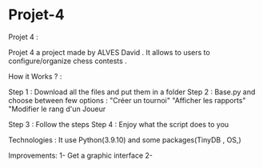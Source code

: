 # Projet-4

Projet 4 :

Projet 4 a project made by ALVES David . It allows to users to configure/organize chess contests . 

How it Works ? :

Step 1 : Download all the files and put them in a folder 
Step 2 : Base.py and choose between few options : "Créer un tournoi"
                                                  "Afficher les rapports"
                                                  "Modifier le rang d'un Joueur

Step 3 : Follow the steps
Step 4 : Enjoy what the script does to you

Technologies : It use Python(3.9.10) and some packages(TinyDB , OS,)

Improvements: 1- Get a graphic interface 
              2-
